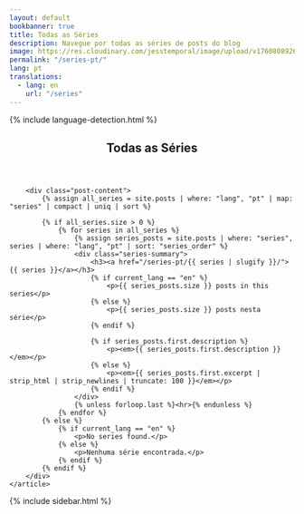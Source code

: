 ```yaml
---
layout: default
bookbanner: true
title: Todas as Séries
description: Navegue por todas as séries de posts do blog
image: https://res.cloudinary.com/jesstemporal/image/upload/v1760808926/covers/series-pt_pcoiep.jpg
permalink: "/series-pt/"
lang: pt
translations:
  - lang: en
    url: "/series"
---
```


{% include language-detection.html %}

<div class="row">
<div class="col-md-8">
    <article class="post">
        <header class="post-header">
            <h1 class="post-title">Todas as Séries</h1>
        </header>

        <div class="post-content">
            {% assign all_series = site.posts | where: "lang", "pt" | map: "series" | compact | uniq | sort %}

            {% if all_series.size > 0 %}
                {% for series in all_series %}
                    {% assign series_posts = site.posts | where: "series", series | where: "lang", "pt" | sort: "series_order" %}
                    <div class="series-summary">
                        <h3><a href="/series-pt/{{ series | slugify }}/">{{ series }}</a></h3>
                        {% if current_lang == "en" %}
                            <p>{{ series_posts.size }} posts in this series</p>
                        {% else %}
                            <p>{{ series_posts.size }} posts nesta série</p>
                        {% endif %}
                        
                        {% if series_posts.first.description %}
                            <p><em>{{ series_posts.first.description }}</em></p>
                        {% else %}
                            <p><em>{{ series_posts.first.excerpt | strip_html | strip_newlines | truncate: 100 }}</em></p>
                        {% endif %}
                    </div>
                    {% unless forloop.last %}<hr>{% endunless %}
                {% endfor %}
            {% else %}
                {% if current_lang == "en" %}
                    <p>No series found.</p>
                {% else %}
                    <p>Nenhuma série encontrada.</p>
                {% endif %}
            {% endif %}
        </div>
    </article>
</div>

{% include sidebar.html %}

</div>
